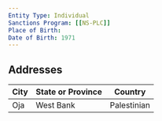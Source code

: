 ```yaml
---
Entity Type: Individual
Sanctions Program: [[NS-PLC]]
Place of Birth: 
Date of Birth: 1971
---
```




## Addresses
| City | State or Province | Country | 
|------|-------------------|---------|
| Oja | West Bank | Palestinian |
